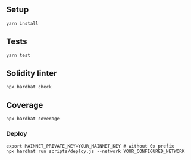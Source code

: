 ## Setup

`yarn install`


## Tests

`yarn test`

## Solidity linter

`npx hardhat check`

## Coverage

`npx hardhat coverage`

### Deploy

```
export MAINNET_PRIVATE_KEY=YOUR_MAINNET_KEY # without 0x prefix
npx hardhat run scripts/deploy.js --network YOUR_CONFIGURED_NETWORK
```
